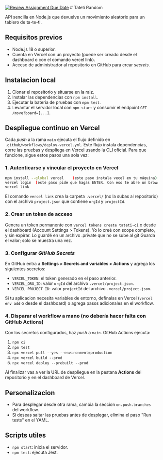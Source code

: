 [![Review Assignment Due Date](https://classroom.github.com/assets/deadline-readme-button-22041afd0340ce965d47ae6ef1cefeee28c7c493a6346c4f15d667ab976d596c.svg)](https://classroom.github.com/a/gJA-GD-V)
﻿# Tateti Random

API sencilla en Node.js que devuelve un movimiento aleatorio para un tablero de ta-te-ti.

## Requisitos previos
- Node.js 18 o superior.
- Cuenta en Vercel con un proyecto (puede ser creado desde el dashboard o con el comando vercel link).
- Acceso de administrador al repositorio en GitHub para crear *secrets*.

## Instalacion local
1. Clonar el repositorio y situarse en la raiz.
2. Instalar las dependencias con `npm install`.
3. Ejecutar la bateria de pruebas con `npm test`.
4. Levantar el servidor local con `npm start` y consumir el endpoint `GET /move?board=[...]`.

## Despliegue continuo en Vercel
Cada *push* a la rama `main` ejecuta el flujo definido en `.github/workflows/deploy-vercel.yml`. Este flujo instala dependencias, corre las pruebas y despliega en Vercel usando la CLI oficial. Para que funcione, sigue estos pasos una sola vez:

### 1. Autenticarse y vincular el proyecto en Vercel
```bash
npm install --global vercel    (este paso instala vecel en tu máquina)
vercel login  (este paso pide que hagas ENTER. Con eso te abre un browser y espera a que lo autorices)
vercel link
```
El comando `vercel link` crea la carpeta `.vercel/` (no la subas al repositorio) con el archivo `project.json` que contiene `orgId` y `projectId`.

### 2. Crear un token de acceso
Genera un token permanente con `vercel tokens create tateti-ci` o desde el dashboard (Account Settings > Tokens). 
Yo lo creé con scope completo, y sin expirar. Lo guardé en un archivo .private que no se sube al git
Guarda el valor; solo se muestra una vez.

### 3. Configurar *GitHub Secrets*
En GitHub entra a **Settings > Secrets and variables > Actions** y agrega los siguientes secretos:
- `VERCEL_TOKEN`: el token generado en el paso anterior.
- `VERCEL_ORG_ID`: valor `orgId` del archivo `.vercel/project.json`.
- `VERCEL_PROJECT_ID`: valor `projectId` del archivo `.vercel/project.json`.

Si tu aplicacion necesita variables de entorno, definalas en Vercel (`vercel env add` o desde el dashboard) o agrega pasos adicionales en el workflow.

### 4. Disparar el workflow a mano (no debería hacer falta con GitHub Actions)
Con los secretos configurados, haz *push* a `main`. GitHub Actions ejecuta:
1. `npm ci`
2. `npm test`
3. `npx vercel pull --yes --environment=production`
4. `npx vercel build --prod`
5. `npx vercel deploy --prebuilt --prod`

Al finalizar vas a ver la URL de despliegue en la pestana **Actions** del repositorio y en el dashboard de Vercel.

## Personalizacion
- Para desplegar desde otra rama, cambia la seccion `on.push.branches` del workflow.
- Si deseas saltar las pruebas antes de desplegar, elimina el paso "Run tests" en el YAML.

## Scripts utiles
- `npm start`: inicia el servidor.
- `npm test`: ejecuta Jest.
